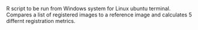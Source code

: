 R script to be run from Windows system for Linux ubuntu terminal. Compares a list of registered images to a reference image and calculates 5 differnt registration metrics.
